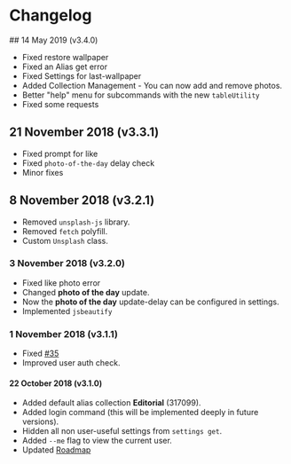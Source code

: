 # Changelog

## 14 May 2019 (v3.4.0)

- Fixed restore wallpaper
- Fixed an Alias get error
- Fixed Settings for last-wallpaper
- Added Collection Management - You can now add and remove photos.
- Better "help" menu for subcommands with the new `tableUtility`
- Fixed some requests

## 21 November 2018 (v3.3.1)

- Fixed prompt for like
- Fixed `photo-of-the-day` delay check
- Minor fixes

## 8 November 2018 (v3.2.1)

- Removed `unsplash-js` library.
- Removed `fetch` polyfill.
- Custom `Unsplash` class.

### 3 November 2018 (v3.2.0)

- Fixed like photo error
- Changed **photo of the day** update.
- Now the **photo of the day** update-delay can be configured in settings.
- Implemented `jsbeautify`

### 1 November 2018 (v3.1.1)

- Fixed [#35](/issues/35)
- Improved user auth check.

#### 22 October 2018 (v3.1.0)

- Added default alias collection **Editorial** (317099).
- Added login command (this will be implemented deeply in future versions).
- Hidden all non user-useful settings from `settings get`.
- Added `--me` flag to view the current user.
- Updated [Roadmap](/docs/ROADMAP.md)
